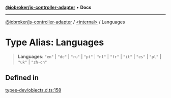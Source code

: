 [**@iobroker/js-controller-adapter**](../../README.md) • **Docs**

***

[@iobroker/js-controller-adapter](../../globals.md) / [\<internal\>](../README.md) / Languages

# Type Alias: Languages

> **Languages**: `"en"` \| `"de"` \| `"ru"` \| `"pt"` \| `"nl"` \| `"fr"` \| `"it"` \| `"es"` \| `"pl"` \| `"uk"` \| `"zh-cn"`

## Defined in

[types-dev/objects.d.ts:158](https://github.com/ioBroker/ioBroker.js-controller/blob/8ad7f66ced81c171aa99d76496fa607acde05189/packages/types-dev/objects.d.ts#L158)

